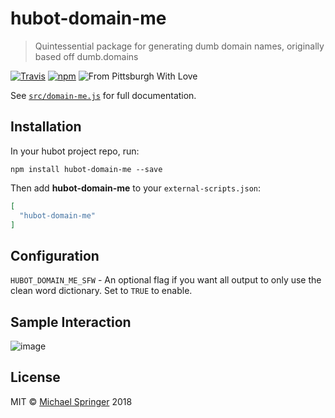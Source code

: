 # hubot-domain-me
> Quintessential package for generating dumb domain names, originally based off dumb.domains

[![Travis](https://img.shields.io/travis/sprngr/hubot-domain-me.svg?style=for-the-badge)](https://travis-ci.org/sprngr/hubot-domain-me)
[![npm](https://img.shields.io/npm/v/hubot-domain-me.svg?style=for-the-badge)](https://www.npmjs.com/package/hubot-domain-me)
![From Pittsburgh With Love](https://img.shields.io/badge/from%20pittsburgh%20with-%E2%9D%A4-yellow.svg?style=for-the-badge)

See [`src/domain-me.js`](src/domain-me.js) for full documentation.

## Installation

In your hubot project repo, run:

`npm install hubot-domain-me --save`

Then add **hubot-domain-me** to your `external-scripts.json`:

```json
[
  "hubot-domain-me"
]
```
## Configuration

`HUBOT_DOMAIN_ME_SFW` - An optional flag if you want all output to only use the clean word dictionary. Set to `TRUE` to enable.

## Sample Interaction
![image](example.png)

## License
MIT &copy; [Michael Springer](https://github.com/sprngr) 2018
